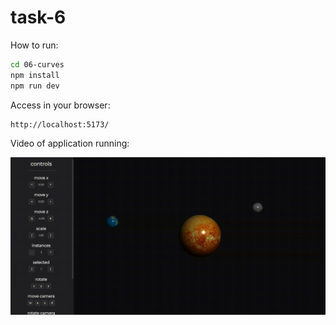 # task-6

How to run:

```bash
cd 06-curves
npm install
npm run dev
```

Access in your browser:

```
http://localhost:5173/
```

Video of application running:

![](result.gif)
